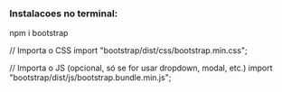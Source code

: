 ### Instalacoes no terminal:
npm i bootstrap

// Importa o CSS
import "bootstrap/dist/css/bootstrap.min.css";

// Importa o JS (opcional, só se for usar dropdown, modal, etc.)
import "bootstrap/dist/js/bootstrap.bundle.min.js";